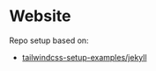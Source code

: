# Website

Repo setup based on:
- [tailwindcss-setup-examples/jekyll](https://github.com/tailwindlabs/tailwindcss-setup-examples/tree/master/examples/jekyll)